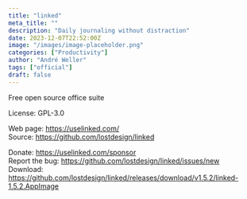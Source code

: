 ```yaml
---
title: "linked"
meta_title: ""
description: "Daily journaling without distraction"
date: 2023-12-07T22:52:00Z
image: "/images/image-placeholder.png"
categories: ["Productivity"]
author: "André Weller"
tags: ["official"]
draft: false
---
```


Free open source office suite

License: GPL-3.0

Web page: https://uselinked.com/  
Source: https://github.com/lostdesign/linked

Donate: https://uselinked.com/sponsor  
Report the bug: https://github.com/lostdesign/linked/issues/new  
Download: https://github.com/lostdesign/linked/releases/download/v1.5.2/linked-1.5.2.AppImage
